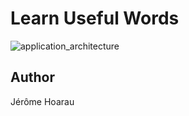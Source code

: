 # Learn Useful Words

![application_architecture](/misc/application_architecture)

## Author
Jérôme Hoarau
